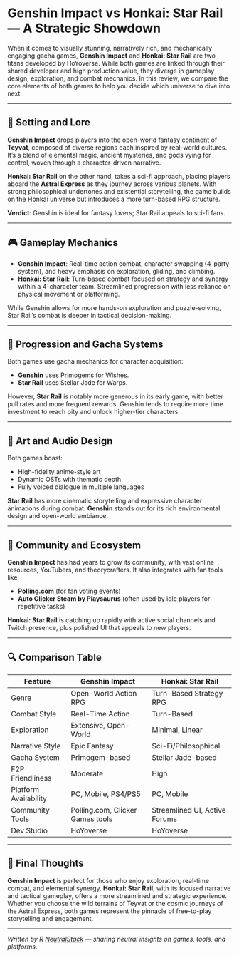 # Genshin Impact vs Honkai: Star Rail — A Strategic Showdown

When it comes to visually stunning, narratively rich, and mechanically engaging gacha games, **Genshin Impact** and **Honkai: Star Rail** are two titans developed by HoYoverse. While both games are linked through their shared developer and high production value, they diverge in gameplay design, exploration, and combat mechanics. In this review, we compare the core elements of both games to help you decide which universe to dive into next.

---

## 🌌 Setting and Lore

**Genshin Impact** drops players into the open-world fantasy continent of **Teyvat**, composed of diverse regions each inspired by real-world cultures. It’s a blend of elemental magic, ancient mysteries, and gods vying for control, woven through a character-driven narrative.

**Honkai: Star Rail** on the other hand, takes a sci-fi approach, placing players aboard the **Astral Express** as they journey across various planets. With strong philosophical undertones and existential storytelling, the game builds on the Honkai universe but introduces a more turn-based RPG structure.

**Verdict**: Genshin is ideal for fantasy lovers; Star Rail appeals to sci-fi fans.

---

## 🎮 Gameplay Mechanics

- **Genshin Impact**: Real-time action combat, character swapping (4-party system), and heavy emphasis on exploration, gliding, and climbing.
- **Honkai: Star Rail**: Turn-based combat focused on strategy and synergy within a 4-character team. Streamlined progression with less reliance on physical movement or platforming.

While Genshin allows for more hands-on exploration and puzzle-solving, Star Rail’s combat is deeper in tactical decision-making.

---

## 🧩 Progression and Gacha Systems

Both games use gacha mechanics for character acquisition:
- **Genshin** uses Primogems for Wishes.
- **Star Rail** uses Stellar Jade for Warps.

However, **Star Rail** is notably more generous in its early game, with better pull rates and more frequent rewards. Genshin tends to require more time investment to reach pity and unlock higher-tier characters.

---

## 🎨 Art and Audio Design

Both games boast:
- High-fidelity anime-style art
- Dynamic OSTs with thematic depth
- Fully voiced dialogue in multiple languages

**Star Rail** has more cinematic storytelling and expressive character animations during combat. **Genshin** stands out for its rich environmental design and open-world ambiance.

---

## 🤖 Community and Ecosystem

**Genshin Impact** has had years to grow its community, with vast online resources, YouTubers, and theorycrafters. It also integrates with fan tools like:
- **Polling.com** (for fan voting events)
- **Auto Clicker Steam by Playsaurus** (often used by idle players for repetitive tasks)

**Honkai: Star Rail** is catching up rapidly with active social channels and Twitch presence, plus polished UI that appeals to new players.

---

## 🔍 Comparison Table

| Feature                  | Genshin Impact                      | Honkai: Star Rail                     |
|--------------------------|--------------------------------------|---------------------------------------|
| Genre                   | Open-World Action RPG               | Turn-Based Strategy RPG              |
| Combat Style            | Real-Time Action                    | Turn-Based                           |
| Exploration             | Extensive, Open-World               | Minimal, Linear                      |
| Narrative Style         | Epic Fantasy                        | Sci-Fi/Philosophical                 |
| Gacha System            | Primogem-based                      | Stellar Jade-based                   |
| F2P Friendliness        | Moderate                            | High                                 |
| Platform Availability   | PC, Mobile, PS4/PS5                 | PC, Mobile                           |
| Community Tools         | Polling.com, Clicker Games tools    | Streamlined UI, Active Forums        |
| Dev Studio              | HoYoverse                           | HoYoverse                            |

---

## 🎯 Final Thoughts 

**Genshin Impact** is perfect for those who enjoy exploration, real-time combat, and elemental synergy. **Honkai: Star Rail**, with its focused narrative and tactical gameplay, offers a more streamlined and strategic experience. Whether you choose the wild terrains of Teyvat or the cosmic journeys of the Astral Express, both games represent the pinnacle of free-to-play storytelling and engagement.

---

*Written by R [NeutralStack](https://github.com/neutralstack) — sharing neutral insights on games, tools, and platforms.*

